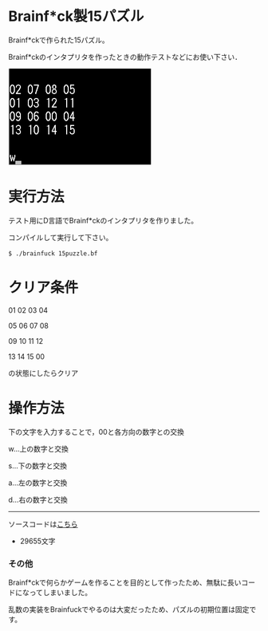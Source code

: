 # Brainf\*ck製15パズル

Brainf\*ckで作られた15パズル。

Brainf\*ckのインタプリタを作ったときの動作テストなどにお使い下さい．

![demo](/demo.gif)

# 実行方法

テスト用にD言語でBrainf*ckのインタプリタを作りました。

コンパイルして実行して下さい。
```
$ ./brainfuck 15puzzle.bf
```

# クリア条件

01 02 03 04

05 06 07 08

09 10 11 12

13 14 15 00

の状態にしたらクリア

# 操作方法

下の文字を入力することで，00と各方向の数字との交換

w…上の数字と交換

s…下の数字と交換

a…左の数字と交換

d…右の数字と交換

***
ソースコードは[こちら](/src/15puzzle.bf)

- 29655文字

### その他

Brainf\*ckで何らかゲームを作ることを目的として作ったため、無駄に長いコードになってしまいました。

乱数の実装をBrainfuckでやるのは大変だったため、パズルの初期位置は固定です。
